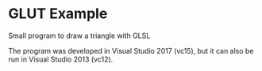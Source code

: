 # GLUT Example
Small program to draw a triangle with GLSL

The program was developed in Visual Studio 2017 (vc15), but it can also be run in Visual Studio 2013 (vc12).
